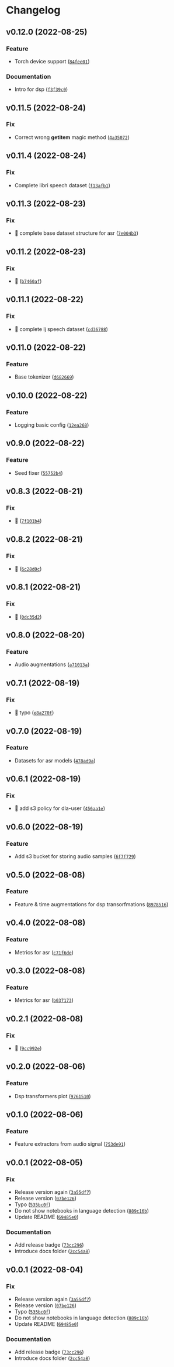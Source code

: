 # Changelog

<!--next-version-placeholder-->

## v0.12.0 (2022-08-25)
### Feature
* Torch device support ([`84fee01`](https://github.com/khaykingleb/Deep-Learning-for-Audio/commit/84fee011a7f4884f876e615852dead82c7846ccb))

### Documentation
* Intro for dsp ([`f3f39c0`](https://github.com/khaykingleb/Deep-Learning-for-Audio/commit/f3f39c0e5374da933d3c4b71d89ae5372f1d5570))

## v0.11.5 (2022-08-24)
### Fix
* Correct wrong __getitem__ magic method ([`4a35072`](https://github.com/khaykingleb/Deep-Learning-for-Audio/commit/4a350720bbedb1150ffc4840f59940c446c08708))

## v0.11.4 (2022-08-24)
### Fix
* Complete libri speech dataset ([`f13afb1`](https://github.com/khaykingleb/Deep-Learning-for-Audio/commit/f13afb1429c0e1b3625f41cb77a3dac249fbd526))

## v0.11.3 (2022-08-23)
### Fix
* :bug: complete base dataset structure for asr ([`7e004b3`](https://github.com/khaykingleb/Deep-Learning-for-Audio/commit/7e004b3cdc3ddd8cbe874983008df2828d927ca7))

## v0.11.2 (2022-08-23)
### Fix
* :bug: ([`b7460af`](https://github.com/khaykingleb/Deep-Learning-for-Audio/commit/b7460af4743ce56a2cfe6452df3d2d4b24cf3e97))

## v0.11.1 (2022-08-22)
### Fix
* :bug: complete lj speech dataset ([`cd36788`](https://github.com/khaykingleb/Deep-Learning-for-Audio/commit/cd36788d92b5c21c6115edbbab093f48cce5e471))

## v0.11.0 (2022-08-22)
### Feature
* Base tokenizer ([`d682669`](https://github.com/khaykingleb/Deep-Learning-for-Audio/commit/d68266994ef0e26de9b809dab8fcfb5f24c1282e))

## v0.10.0 (2022-08-22)
### Feature
* Logging basic config ([`12ea268`](https://github.com/khaykingleb/Deep-Learning-for-Audio/commit/12ea268d94fa30eb3e632530016050fc41a306f9))

## v0.9.0 (2022-08-22)
### Feature
* Seed fixer ([`55752b4`](https://github.com/khaykingleb/Deep-Learning-for-Audio/commit/55752b443b3131a8b744c2fb3bd17380a8d524be))

## v0.8.3 (2022-08-21)
### Fix
* :bug: ([`7f101b4`](https://github.com/khaykingleb/Deep-Learning-for-Audio/commit/7f101b423677dd8022ce5b47f5e19318a4cf7ac1))

## v0.8.2 (2022-08-21)
### Fix
* :bug: ([`6c28d0c`](https://github.com/khaykingleb/Deep-Learning-for-Audio/commit/6c28d0c353f8e52887363d894d20c1853585db53))

## v0.8.1 (2022-08-21)
### Fix
* :bug: ([`0dc35d2`](https://github.com/khaykingleb/Deep-Learning-for-Audio/commit/0dc35d2ad12cc66678d9e31b610f1f649a01be41))

## v0.8.0 (2022-08-20)
### Feature
* Audio augmentations ([`a71013a`](https://github.com/khaykingleb/Deep-Learning-for-Audio/commit/a71013ae20ce8452a3b63d79b14c81b732f1c50b))

## v0.7.1 (2022-08-19)
### Fix
* :bug: typo ([`e8a270f`](https://github.com/khaykingleb/Deep-Learning-for-Audio/commit/e8a270f43813f211b443911ccbaeaa052e5e42a7))

## v0.7.0 (2022-08-19)
### Feature
* Datasets for asr models ([`478ad9a`](https://github.com/khaykingleb/Deep-Learning-for-Audio/commit/478ad9a83cf25e1f7fc277e2c196a569134f910d))

## v0.6.1 (2022-08-19)
### Fix
* :bug: add s3 policy for dla-user ([`456aa1e`](https://github.com/khaykingleb/Deep-Learning-for-Audio/commit/456aa1e7046aabdc075bb450e985d717668525f5))

## v0.6.0 (2022-08-19)
### Feature
* Add s3 bucket for storing audio samples ([`6f7f729`](https://github.com/khaykingleb/Deep-Learning-for-Audio/commit/6f7f729cdeb1c723f6d24e740205cb0350f5587a))

## v0.5.0 (2022-08-08)
### Feature
* Feature & time augmentations for dsp transorfmations ([`8978516`](https://github.com/khaykingleb/Deep-Learning-for-Audio/commit/8978516b520e67112e92d233a571dfb13770e02e))

## v0.4.0 (2022-08-08)
### Feature
* Metrics for asr ([`c71f6de`](https://github.com/khaykingleb/Deep-Learning-for-Audio/commit/c71f6deaf8409e283d0aa4654d8afce524ee603d))

## v0.3.0 (2022-08-08)
### Feature
* Metrics for asr ([`b037173`](https://github.com/khaykingleb/Deep-Learning-for-Audio/commit/b037173ff8581c22177542da6f43c03db71b5083))

## v0.2.1 (2022-08-08)
### Fix
* :bug: ([`9cc992e`](https://github.com/khaykingleb/Deep-Learning-for-Audio/commit/9cc992ebea13d33471c2c2e606b0486800c10ff5))

## v0.2.0 (2022-08-06)
### Feature
* Dsp transformers plot ([`9761510`](https://github.com/khaykingleb/Deep-Learning-for-Audio/commit/9761510a1295de9a33a2d90ee3cfde7db5e30c44))

## v0.1.0 (2022-08-06)
### Feature
* Feature extractors from audio signal ([`753de91`](https://github.com/khaykingleb/Deep-Learning-for-Audio/commit/753de91873659b4df694dc1b963ffbfd3992a975))

## v0.0.1 (2022-08-05)
### Fix
* Release version again ([`3a55df7`](https://github.com/khaykingleb/Deep-Learning-for-Audio/commit/3a55df7c13947cd9a5323de5621881b4ca336261))
* Release version ([`07be126`](https://github.com/khaykingleb/Deep-Learning-for-Audio/commit/07be12650a307731110d8dd4279e2ab6b3b12f53))
* Typo ([`535bc0f`](https://github.com/khaykingleb/Deep-Learning-for-Audio/commit/535bc0f2fd83cfbcb0d4f64015e9cd3c30e9b96e))
* Do not show notebooks in language detection ([`889c16b`](https://github.com/khaykingleb/Deep-Learning-for-Audio/commit/889c16be55be792bf2487f2d1cae82ae12bc9858))
* Update README ([`69485e0`](https://github.com/khaykingleb/Deep-Learning-for-Audio/commit/69485e03bd9b908111e87039406b30e7396bdc2f))

### Documentation
* Add release badge ([`73cc296`](https://github.com/khaykingleb/Deep-Learning-for-Audio/commit/73cc296e011f367b9ea3b8ac11519e18014b18f3))
* Introduce docs folder ([`2cc54a8`](https://github.com/khaykingleb/Deep-Learning-for-Audio/commit/2cc54a8e74e652a0914db02c3961293e937abc9d))

## v0.0.1 (2022-08-04)
### Fix
* Release version again ([`3a55df7`](https://github.com/khaykingleb/Deep-Learning-for-Audio/commit/3a55df7c13947cd9a5323de5621881b4ca336261))
* Release version ([`07be126`](https://github.com/khaykingleb/Deep-Learning-for-Audio/commit/07be12650a307731110d8dd4279e2ab6b3b12f53))
* Typo ([`535bc0f`](https://github.com/khaykingleb/Deep-Learning-for-Audio/commit/535bc0f2fd83cfbcb0d4f64015e9cd3c30e9b96e))
* Do not show notebooks in language detection ([`889c16b`](https://github.com/khaykingleb/Deep-Learning-for-Audio/commit/889c16be55be792bf2487f2d1cae82ae12bc9858))
* Update README ([`69485e0`](https://github.com/khaykingleb/Deep-Learning-for-Audio/commit/69485e03bd9b908111e87039406b30e7396bdc2f))

### Documentation
* Add release badge ([`73cc296`](https://github.com/khaykingleb/Deep-Learning-for-Audio/commit/73cc296e011f367b9ea3b8ac11519e18014b18f3))
* Introduce docs folder ([`2cc54a8`](https://github.com/khaykingleb/Deep-Learning-for-Audio/commit/2cc54a8e74e652a0914db02c3961293e937abc9d))
